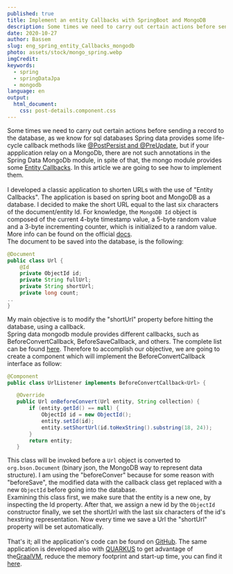 ```yaml
---
published: true
title: Implement an entity Callbacks with SpringBoot and MongoDB
description: Some times we need to carry out certain actions before sending a record to the database, as we know for sql databases Spring data provides some life-cycle callback methods like @PostPersist..
date: 2020-10-27
author: Bassem
slug: eng_spring_entity_Callbacks_mongodb
photo: assets/stock/mongo_spring.webp
imgCredit:
keywords:
  - spring
  - springDataJpa
  - mongodb
language: en
output:
  html_document:
    css: post-details.component.css
---
```

Some times we need to carry out certain actions before sending a record to the database, as we know for sql databases Spring data provides some life-cycle callback methods like [@PostPersist and @PreUpdate](https://solocoding.dev/blog/eng_spring_entity_listener_SpringBoot_SpringDataJpa), but if your appplication relay on a MongoDb, there are not such annotations in the Spring Data MongoDb module, in spite of that, the mongo module provides some [Entity Callbacks](https://docs.spring.io/spring-data/mongodb/docs/3.0.4.RELEASE/reference/html/#entity-callbacks). In this article we are going to see how to implement them. 
<br>
<br>
I developed a classic application to shorten URLs with the use of "Entity Callbacks". The application is based on spring boot and MongoDB as a database. I decided to make the short URL equal to the last six characters of the document/entity Id. For knowledge, the `MongoDB Id` object is composed of the current 4-byte timestamp value, a 5-byte random value and a 3-byte incrementing counter, which is initialized to a random value. More info can be found on the official [docs](https://docs.mongodb.com/manual/reference/method/ObjectId/).
<br>
The document to be saved into the database, is the following:
```java
@Document
public class Url {
    @Id
    private ObjectId id;
    private String fullUrl;
    private String shortUrl;
    private long count;
..
}
```
My main objective is to modify the "shortUrl" property before hitting the database, using a callback.
<br>
Spring data mongodb module provides different callbacks, such as BeforeConvertCallback, BeforeSaveCallback, and others. The complete list can be found [here](https://docs.spring.io/spring-data/mongodb/docs/3.0.4.RELEASE/reference/html/#mongo.entity-callbacks).
 Therefore to accomplish our objective, we are going to create a component which will implement the BeforeConvertCallback interface as follow:
 ```java
 @Component
public class UrlListener implements BeforeConvertCallback<Url> {

    @Override
    public Url onBeforeConvert(Url entity, String collection) {
        if (entity.getId() == null) {
            ObjectId id = new ObjectId();
            entity.setId(id);
            entity.setShortUrl(id.toHexString().substring(18, 24));
        }
        return entity;
    }
 ```
This class will be invoked before a `Url` object is converted to `org.bson.Document` (binary json, the MongoDB way to represent data structure). I am using the "beforeConver" because for some reason with "beforeSave", the modified data with the callback class get replaced with a new `ObjectId` before going into the database.
 <br>
Examining this class first, we make sure that the entity is a new one, by inspecting the Id property. After that, we assign a new id by the `ObjectId` constructor finally, we set the shortUrl with the last six characters of the id's hexstring representation. Now every time we save a Url the "shortUrl" property will be set automatically.
 <br>
 <br>
That's it; all the application's code can be found on [GitHub](https://github.com/s0l0c0ding/shorter-url/blob/master/src/main/java/dev/solocoding/shorterurl/config/UrlListener.java).
The same application is developed also with [QUARKUS](https://quarkus.io/) to get advantage of the[GraalVM](https://www.graalvm.org/), reduce the memory footprint and start-up time, you can find it [here](https://github.com/s0l0c0ding/shorter-url-quarkus).